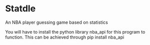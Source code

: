 # Statdle
An NBA player guessing game based on statistics

You will have to install the python library nba_api for this program to function.
This can be achieved through pip install nba_api

